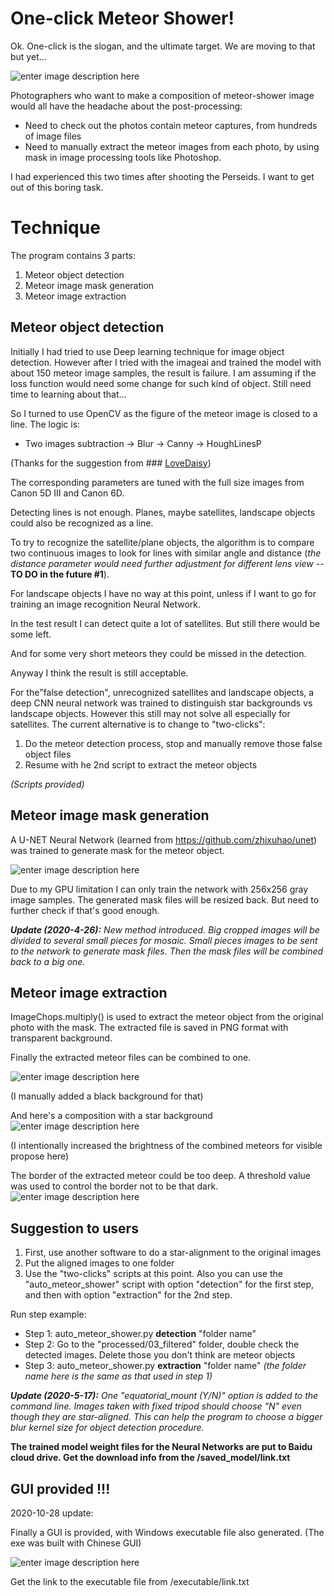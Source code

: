 
# One-click Meteor Shower!
Ok. One-click is the slogan, and the ultimate target. We are moving to that but yet...

![enter image description here](images/meteor_shower_800.jpg)

Photographers who want to make a composition of meteor-shower image would all have the headache about the post-processing:
 - Need to check out the photos contain meteor captures, from hundreds of image files
 - Need to manually extract the meteor images from each photo, by using mask in image processing tools like Photoshop.

I had experienced this two times after shooting the Perseids. I want to get out of this boring task.


# Technique
The program contains 3 parts:
 1. Meteor object detection
 2. Meteor image mask generation
 3. Meteor image extraction


## Meteor object detection
Initially I had tried to use Deep learning technique for image object detection. However after I tried with the imageai and trained the model with about 150 meteor image samples, the result is failure. I am assuming if the loss function would need some change for such kind of object. Still need time to learning about that...

So I turned to use OpenCV as the figure of the meteor image is closed to a line.
The logic is:
 - Two images subtraction -> Blur -> Canny -> HoughLinesP

(Thanks for the suggestion from ### [LoveDaisy](https://github.com/LoveDaisy))

The corresponding parameters are tuned with the full size images from Canon 5D III and Canon 6D.

Detecting lines is not enough. Planes, maybe satellites, landscape objects could also be recognized as a line.

To try to recognize the satellite/plane objects, the algorithm is to compare two continuous images to look for lines with similar angle and distance (*the distance parameter would need further adjustment for different lens view* -- **TO DO in the future #1**).

For landscape objects I have no way at this point, unless if I want to go for training an image recognition Neural Network.

In the test result I can detect quite a lot of satellites. But still there would be some left.

And for some very short meteors they could be missed in the detection.

Anyway I think the result is still acceptable.

For the"false detection", unrecognized satellites and landscape objects, a deep CNN neural network was trained to distinguish star backgrounds vs landscape objects. However this still may not solve all especially for satellites. The current alternative is to change to "two-clicks":

 1. Do the meteor detection process, stop and manually remove those false object files
 2. Resume with he 2nd script to extract the meteor objects

*(Scripts provided)*

## Meteor image mask generation

A U-NET Neural Network (learned from https://github.com/zhixuhao/unet) was trained to generate mask for the meteor object.

![enter image description here](images/meteor-mask.jpg)

Due to my GPU limitation I can only train the network with 256x256 gray image samples. The generated mask files will be resized back. But need to further check if that's good enough.

***Update (2020-4-26):**   New method introduced. Big cropped images will be divided to several small pieces for mosaic. Small pieces images to be sent to the network to generate mask files. Then the mask files will be combined back to a big one.*

## Meteor image extraction

ImageChops.multiply() is used to extract the meteor object from the original photo with the mask. The extracted file is saved in PNG format with transparent background.

Finally the extracted meteor files can be combined to one.

![enter image description here](images/final.jpg)

(I manually added a black background for that)

And here's a composition with a star background
![enter image description here](images/two-click_meteor_shower_demo2_800.jpg)

(I intentionally increased the brightness of the combined meteors for visible propose here)


The border of the extracted meteor could be too deep. A threshold value was used to control the border not to be that dark.
![enter image description here](images/final-detail.jpg)

## Suggestion to users

 1. First, use another software to do a star-alignment to the original images
 2. Put the aligned images to one folder
 3. Use the "two-clicks" scripts at this point. Also you can use the "auto_meteor_shower" script with option "detection"  for the first step, and then with option "extraction" for the 2nd step.

Run step example:
 - Step 1: auto_meteor_shower.py **detection** "folder name"
 - Step 2: Go to the "processed/03_filtered" folder, double check the detected images. Delete those you don't think are meteor objects
 - Step 3: auto_meteor_shower.py **extraction** "folder name" *(the folder name here is the same as that used in step 1)*

***Update (2020-5-17):**  One "equatorial_mount (Y/N)" option is added to the command line. Images taken with fixed tripod should choose "N" even though they are star-aligned. This can help the program to choose a bigger blur kernel size for object detection procedure.*

**The trained model weight files for the Neural Networks are put to Baidu cloud drive. Get the download info from the /saved_model/link.txt**

## GUI provided !!!
2020-10-28 update:

Finally a GUI is provided, with Windows executable file also generated. 
(The exe was built with Chinese GUI)

![enter image description here](images/gui_en.png)


Get the link to the executable file from /executable/link.txt
